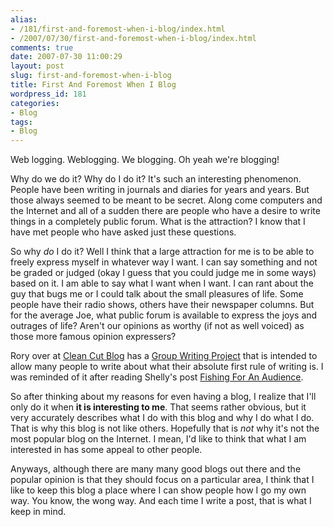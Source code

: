 ```yaml
---
alias:
- /181/first-and-foremost-when-i-blog/index.html
- /2007/07/30/first-and-foremost-when-i-blog/index.html
comments: true
date: 2007-07-30 11:00:29
layout: post
slug: first-and-foremost-when-i-blog
title: First And Foremost When I Blog
wordpress_id: 181
categories:
- Blog
tags:
- Blog
---
```


Web logging.  Weblogging.  We blogging.  Oh yeah we're blogging!  

Why do we do it?  Why do I do it?  It's such an interesting phenomenon.  People have been writing in journals and diaries for years and years.  But those always seemed to be meant to be secret.  Along come computers and the Internet and all of a sudden there are people who have a desire to write things in a completely public forum.  What is the attraction?  I know that I have met people who have asked just these questions.

So why _do_ I do it?  Well I think that a large attraction for me is to be able to freely express myself in whatever way I want.  I can say something and not be graded or judged (okay I guess that you could judge me in some ways) based on it.  I am able to say what I want when I want.  I can rant about the guy that bugs me or I could talk about the small pleasures of life.  Some people have their radio shows, others have their newspaper columns.  But for the average Joe, what public forum is available to express the joys and outrages of life?  Aren't our opinions as worthy (if not as well voiced) as those more famous opinion expressers?

Rory over at [Clean Cut Blog](http://cleancutblog.com/) has a [Group Writing Project](http://cleancutblog.com/group-writing-project-what-is-your-first-rule-of-writing/) that is intended to allow many people to write about what their absolute first rule of writing is.  I was reminded of it after reading Shelly's post [Fishing For An Audience](http://thiseclecticlife.com/2007/07/27/fishing-for-an-audience/).  

So after thinking about my reasons for even having a blog, I realize that I'll only do it when **it is interesting to me**.  That seems rather obvious, but it very accurately describes what I do with this blog and why I do what I do.  That is why this blog is not like others.  Hopefully that is _not_ why it's not the most popular blog on the Internet.  I mean, I'd like to think that what I am interested in has some appeal to other people.

Anyways, although there are many many good blogs out there and the popular opinion is that they should focus on a particular area, I think that I like to keep this blog a place where I can show people how I go my own way.  You know, the wong way.  And each time I write a post, that is what I keep in mind.
